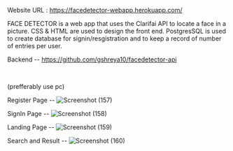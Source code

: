 Website URL : https://facedetector-webapp.herokuapp.com/

FACE DETECTOR is a web app that uses the Clarifai API to locate a face in a picture. CSS & HTML are used to design the front end. PostgresSQL is used to create database for signin/resgistration and to keep a record of number of entries per user.

Backend -- https://github.com/gshreya10/facedetector-api

<br>

(prefferably use pc)

Register Page -- 
![Screenshot (157)](https://user-images.githubusercontent.com/55207479/121728507-fb3b2180-cb0a-11eb-9eda-3ddadc899994.png)

SignIn Page -- 
![Screenshot (158)](https://user-images.githubusercontent.com/55207479/121728526-042bf300-cb0b-11eb-8f4e-39823337019c.png)

Landing Page --
![Screenshot (159)](https://user-images.githubusercontent.com/55207479/121728561-1312a580-cb0b-11eb-8352-2ada2002f834.png)

Search and Result --
![Screenshot (160)](https://user-images.githubusercontent.com/55207479/121728639-2c1b5680-cb0b-11eb-8436-7c9606769c2f.png)


